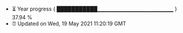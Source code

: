 - ⏳ Year progress { ███████████▁▁▁▁▁▁▁▁▁▁▁▁▁▁▁▁▁▁▁ } 37.94 %
- ⏰ Updated on Wed, 19 May 2021 11:20:19 GMT

